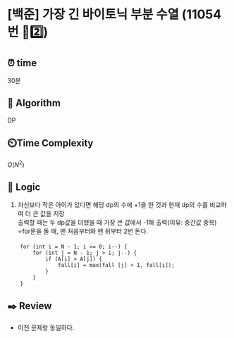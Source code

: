 # [백준] 가장 긴 바이토닉 부분 수열 (11054번 💛2️⃣)

## ⏰  **time**

30분

## :pushpin: **Algorithm**

DP

## ⏲️**Time Complexity**

$O(N^2)$

## :round_pushpin: **Logic**
1. 자신보다 작은 아이가 있다면 해당 dp의 수에 +1을 한 것과 현재 dp의 수를 비교하여 더 큰 값을 저장<br/>
   출력할 때는 두 dp값을 더했을 때 가장 큰 값에서 -1해 출력(이유: 중간값 중복)<br/>
   ⭐for문을 돌 때, 맨 처음부터와 맨 뒤부터 2번 돈다.<br/>
```
	for (int i = N - 1; i >= 0; i--) {
		for (int j = N - 1; j > i; j--) {
			if (A[i] > A[j]) {
				fall[i] = max(fall [j] + 1, fall[i]);
			}
		}
	}
```

## :black_nib: **Review**
- 이전 문제랑 동일하다.
